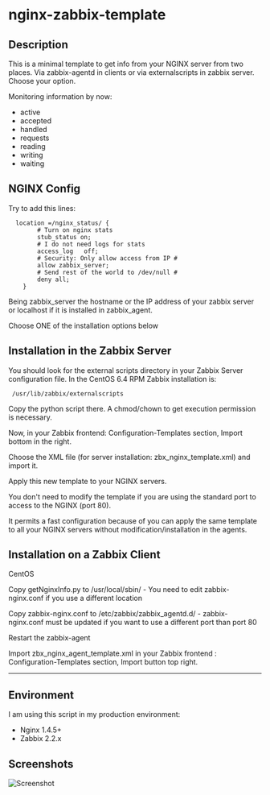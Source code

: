 nginx-zabbix-template
=====================

Description
-----------

This is a minimal template to get info from your NGINX server from two places. Via zabbix-agentd in clients or via externalscripts in zabbix server. Choose your option.

Monitoring information by now:

* active
* accepted
* handled
* requests
* reading
* writing
* waiting

NGINX Config
------------

Try to add this lines:

```
  location =/nginx_status/ {
        # Turn on nginx stats
        stub_status on;
        # I do not need logs for stats
        access_log   off;
        # Security: Only allow access from IP #
        allow zabbix_server;
        # Send rest of the world to /dev/null #
        deny all;
    }

```

Being zabbix_server the hostname or the IP address of your zabbix server or localhost if it is installed in zabbix_agent.

Choose ONE of the installation options below

Installation in the Zabbix Server
---------------------------------

You should look for the external scripts directory in your Zabbix Server configuration file. 
In the CentOS 6.4 RPM Zabbix installation is: 

``` 
 /usr/lib/zabbix/externalscripts 
```

Copy the python script there. A chmod/chown to get execution permission is necessary.

Now, in your Zabbix frontend: Configuration-Templates section, Import bottom in the right.

Choose the XML file (for server installation: zbx_nginx_template.xml) and import it.

Apply this new template to your NGINX servers. 

You don't need to modify the template if you are using the standard port to access to the NGINX (port 80).

It permits a fast configuration because of you can apply the same template to all your NGINX servers without modification/installation in the agents.

Installation on a Zabbix Client
-------------------------------

CentOS

Copy getNginxInfo.py to /usr/local/sbin/ - You need to edit zabbix-nginx.conf if you use a different location

Copy zabbix-nginx.conf to /etc/zabbix/zabbix_agentd.d/ - zabbix-nginx.conf must be updated if you want to use a different port than port 80

Restart the zabbix-agent

Import zbx_nginx_agent_template.xml in your Zabbix frontend : Configuration-Templates section, Import button top  right.

-----------
Environment
-----------

I am using this script in my production environment:

* Nginx 1.4.5+
* Zabbix 2.2.x

Screenshots
-----------
![Screenshot](img/zabbix-nginx.png)

